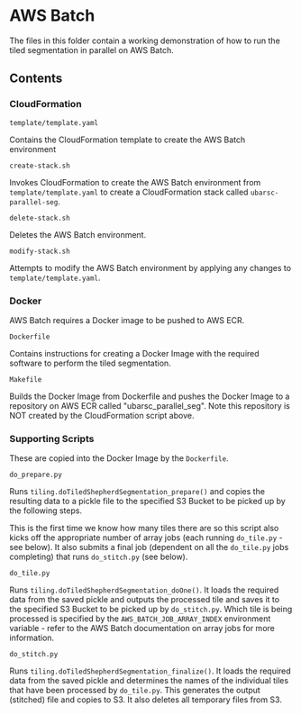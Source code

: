 # AWS Batch

The files in this folder contain a working demonstration of how
to run the tiled segmentation in parallel on AWS Batch.

## Contents

### CloudFormation

`template/template.yaml`

Contains the CloudFormation template to create the AWS Batch environment

`create-stack.sh`

Invokes CloudFormation to create the AWS Batch environment from `template/template.yaml`
to create a CloudFormation stack called `ubarsc-parallel-seg`.

`delete-stack.sh` 

Deletes the AWS Batch environment.

`modify-stack.sh`

Attempts to modify the AWS Batch environment by applying any changes to `template/template.yaml`.

### Docker

AWS Batch requires a Docker image to be pushed to AWS ECR.

`Dockerfile`

Contains instructions for creating a Docker Image with the required software
to perform the tiled segmentation.

`Makefile`

Builds the Docker Image from Dockerfile and pushes the Docker Image to a 
repository on AWS ECR called "ubarsc_parallel_seg". Note this 
repository is NOT created by the CloudFormation script above.

### Supporting Scripts

These are copied into the Docker Image by the `Dockerfile`.

`do_prepare.py`

Runs `tiling.doTiledShepherdSegmentation_prepare()` and copies the resulting data to a pickle file
to the specified S3 Bucket to be picked up by the following steps.

This is the first time we know how many tiles there are so this script also kicks off
the appropriate number of array jobs (each running `do_tile.py` - see below). It also submits a final
job (dependent on all the `do_tile.py` jobs completing) that runs `do_stitch.py` (see below).

`do_tile.py`

Runs `tiling.doTiledShepherdSegmentation_doOne()`. It loads the required data from the saved pickle
and outputs the processed tile and saves it to the specified S3 Bucket to be picked up by `do_stitch.py`.
Which tile is being processed is specified by the `AWS_BATCH_JOB_ARRAY_INDEX` environment variable -
refer to the AWS Batch documentation on array jobs for more information.

`do_stitch.py`

Runs `tiling.doTiledShepherdSegmentation_finalize()`. It loads the required data from the saved pickle
and determines the names of the individual tiles that have been processed by `do_tile.py`. This
generates the output (stitched) file and copies to S3. It also deletes all temporary files from S3.


